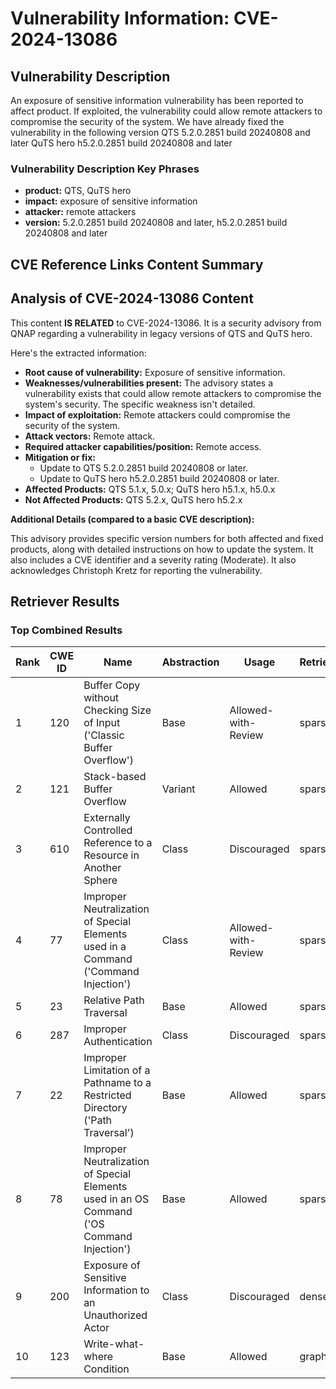 # Vulnerability Information: CVE-2024-13086

## Vulnerability Description
An exposure of sensitive information vulnerability has been reported to affect product. If exploited, the vulnerability could allow remote attackers to compromise the security of the system. We have already fixed the vulnerability in the following version QTS 5.2.0.2851 build 20240808 and later QuTS hero h5.2.0.2851 build 20240808 and later

### Vulnerability Description Key Phrases
- **product:** QTS, QuTS hero
- **impact:** exposure of sensitive information
- **attacker:** remote attackers
- **version:** 5.2.0.2851 build 20240808 and later, h5.2.0.2851 build 20240808 and later

## CVE Reference Links Content Summary
## Analysis of CVE-2024-13086 Content

This content **IS RELATED** to CVE-2024-13086. It is a security advisory from QNAP regarding a vulnerability in legacy versions of QTS and QuTS hero.

Here's the extracted information:

* **Root cause of vulnerability:** Exposure of sensitive information.
* **Weaknesses/vulnerabilities present:**  The advisory states a vulnerability exists that could allow remote attackers to compromise the system's security. The specific weakness isn't detailed.
* **Impact of exploitation:**  Remote attackers could compromise the security of the system.
* **Attack vectors:** Remote attack.
* **Required attacker capabilities/position:** Remote access.
* **Mitigation or fix:**
    * Update to QTS 5.2.0.2851 build 20240808 or later.
    * Update to QuTS hero h5.2.0.2851 build 20240808 or later.
* **Affected Products:** QTS 5.1.x, 5.0.x; QuTS hero h5.1.x, h5.0.x
* **Not Affected Products:** QTS 5.2.x, QuTS hero h5.2.x

**Additional Details (compared to a basic CVE description):**

This advisory provides specific version numbers for both affected and fixed products, along with detailed instructions on how to update the system. It also includes a CVE identifier and a severity rating (Moderate). It also acknowledges Christoph Kretz for reporting the vulnerability.

## Retriever Results

### Top Combined Results

| Rank | CWE ID | Name | Abstraction | Usage  | Retrievers | Individual Scores |
|------|--------|------|-------------|-------|------------|-------------------|
| 1 | 120 | Buffer Copy without Checking Size of Input ('Classic Buffer Overflow') | Base | Allowed-with-Review | sparse | 0.107 |
| 2 | 121 | Stack-based Buffer Overflow | Variant | Allowed | sparse | 0.103 |
| 3 | 610 | Externally Controlled Reference to a Resource in Another Sphere | Class | Discouraged | sparse | 0.096 |
| 4 | 77 | Improper Neutralization of Special Elements used in a Command ('Command Injection') | Class | Allowed-with-Review | sparse | 0.096 |
| 5 | 23 | Relative Path Traversal | Base | Allowed | sparse | 0.095 |
| 6 | 287 | Improper Authentication | Class | Discouraged | sparse | 0.092 |
| 7 | 22 | Improper Limitation of a Pathname to a Restricted Directory ('Path Traversal') | Base | Allowed | sparse | 0.086 |
| 8 | 78 | Improper Neutralization of Special Elements used in an OS Command ('OS Command Injection') | Base | Allowed | sparse | 0.085 |
| 9 | 200 | Exposure of Sensitive Information to an Unauthorized Actor | Class | Discouraged | dense | 0.596 |
| 10 | 123 | Write-what-where Condition | Base | Allowed | graph | 0.002 |

